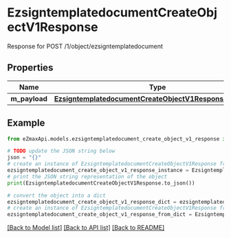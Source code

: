 # EzsigntemplatedocumentCreateObjectV1Response

Response for POST /1/object/ezsigntemplatedocument

## Properties

Name | Type | Description | Notes
------------ | ------------- | ------------- | -------------
**m_payload** | [**EzsigntemplatedocumentCreateObjectV1ResponseMPayload**](EzsigntemplatedocumentCreateObjectV1ResponseMPayload.md) |  | 

## Example

```python
from eZmaxApi.models.ezsigntemplatedocument_create_object_v1_response import EzsigntemplatedocumentCreateObjectV1Response

# TODO update the JSON string below
json = "{}"
# create an instance of EzsigntemplatedocumentCreateObjectV1Response from a JSON string
ezsigntemplatedocument_create_object_v1_response_instance = EzsigntemplatedocumentCreateObjectV1Response.from_json(json)
# print the JSON string representation of the object
print(EzsigntemplatedocumentCreateObjectV1Response.to_json())

# convert the object into a dict
ezsigntemplatedocument_create_object_v1_response_dict = ezsigntemplatedocument_create_object_v1_response_instance.to_dict()
# create an instance of EzsigntemplatedocumentCreateObjectV1Response from a dict
ezsigntemplatedocument_create_object_v1_response_from_dict = EzsigntemplatedocumentCreateObjectV1Response.from_dict(ezsigntemplatedocument_create_object_v1_response_dict)
```
[[Back to Model list]](../README.md#documentation-for-models) [[Back to API list]](../README.md#documentation-for-api-endpoints) [[Back to README]](../README.md)


